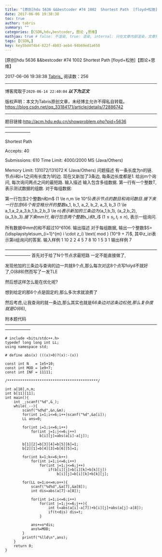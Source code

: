 ```yaml
---
title: "[原创]hdu 5636 &&bestcoder #74 1002  Shortest Path  [floyd+松弛]【图论+思维】"
date: 2017-06-06 19:38:38
toc: true
author: tabris
summary: ""
categories: [CSDN,hdu,bestcoder, 图论 ,思维]
mathjax: true # false: 不渲染, true: 渲染, internal: 只在文章内部渲染，文章列表中不渲染
tags: [CSDN,]
key: key5bd4f4b4-822f-4b03-aeb4-94b69ed1a650
---
```


[原创]hdu 5636 &&bestcoder #74 1002  Shortest Path  [floyd+松弛]【图论+思维】

2017-06-06 19:38:38  [Tabris_](https://me.csdn.net/qq_33184171) 阅读数：256

---

博客爬取于`2020-06-14 22:40:04`
***以下为正文***

版权声明：本文为Tabris原创文章，未经博主允许不得私自转载。
https://blog.csdn.net/qq_33184171/article/details/72886742

<!-- more -->

---

题目链接:http://acm.hdu.edu.cn/showproblem.php?pid=5636
——————————————————————————————————————————

Shortest Path
 
 Accepts: 40
 
 Submissions: 610
 Time Limit: 4000/2000 MS (Java/Others)
 
 Memory Limit: 131072/131072 K (Java/Others)
问题描述
有一条长度为n的链. 节点ii和i+1之间有长度为1的边. 现在又新加了3条边, 每条边长度都是1. 给出m个询问, 每次询问两点之间的最短路.
输入描述
输入包含多组数据. 第一行有一个整数T, 表示测试数据的组数. 对于每组数据:

第一行包含2个整数n和m$ (1 \le n,m \le 10^5)$表示节点的数目和询问数目. 接下来一行包含66个有空格分开的整数$a_1, b_1, a_2, b_2, a_3, b_3 (1 \le a_1,a_2,a_3,b_1,b_2,b_3 \le n)$表示新加的三条边为$(a_1,b_1), (a_2,b_2), (a_3,b_3)$. 接下来mm行, 每行包含两个整数$s_i$和$t_i$ $(1 \le s_i, t_i \le n)$, 表示一组询问.

所有数据中mm的和不超过10^6106.
输出描述
对于每组数据, 输出一个整数$S=(\displaystyle\sum_{i=1}^{m} i \cdot z_i) \text{ mod } (10^9 + 7)$, 其中z_izi表示第ii组询问的答案.
输入样例
1
10 2
2 4 5 7 8 10
1 5
3 1
输出样例
7


——————————————————————————————————————————
首先对于给了N个节点求最短路 一定不能直接做了,

发现他加的三条边与查询的边一共就8个点,那么每次对这8个点写folyd不就好了,O(8*8*8)然而写了一发TLE

然后想这样怎么能在优化呢?

想到给定的那6个点是固定的,那么多次求就浪费了

然后考虑,让我查询的就一条边,那么其实也就是6*6条边对这条边松弛,那么复杂度就是O(6*6),

附本题代码
——————————————————————————————————————————
```
# include <bits/stdc++.h>
typedef long long int LL;
using namespace std;

# define abs(x) (((x)>0)?(x):-(x))

const int N   = 1e5+10;
const int MOD = 1e9+7;
const int INF = 11111;

/******************************************/

int a[10],n,m;
int b[11][11];
int main(){
    int _;scanf("%d",&_);
    while(_--){
        scanf("%d%d",&n,&m);
        for(int i=1;i<=6;i++)scanf("%d",&a[i]);
        LL ans=0;

        for(int i=1;i<=6;i++)
            for(int j=1;j<=6;j++)
                b[i][j]=abs(a[i]-a[j]);
        
        b[1][2]=b[3][4]=b[5][6]=1;
        b[2][1]=b[4][3]=b[6][5]=1;

        for(int k=1;k<=6;k++)
            for(int i=1;i<=6;i++)
                for(int j=1;j<=6;j++)
                    if(b[i][j]>b[i][k]+b[k][j])
                        b[i][j]=b[i][k]+b[k][j];
        
        for(LL o=1;o<=m;o++){
            scanf("%d%d",&a[7],&a[8]);
            int dis=abs(a[7]-a[8]);

            for(int i=1;i<=6;i++)
                for(int j=1;j<=6;j++){
                    int t=abs(a[i]-a[7])+b[i][j]+abs(a[j]-a[8]);
                    if(t<dis) dis=t;
                }
            
            ans+=o*dis;
            ans%=MOD;
        }
        printf("%lld\n",ans);
    }
    return 0;
}

```
